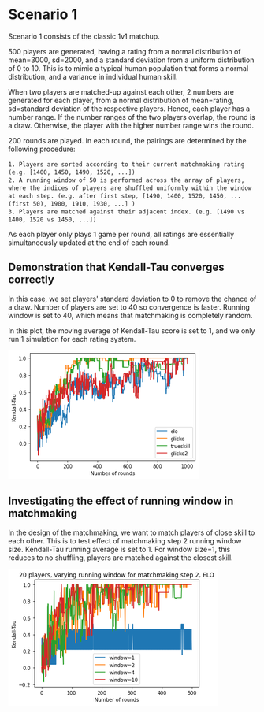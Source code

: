 # Scenario 1

Scenario 1 consists of the classic 1v1 matchup. 

500 players are generated, having a rating from a normal distribution of mean=3000, sd=2000, and a standard deviation from a uniform distribution of 0 to 10. This is to mimic a typical human population that forms a normal distribution, and a variance in individual human skill.

When two players are matched-up against each other, 2 numbers are generated for each player, from a normal distribution of mean=rating, sd=standard deviation of the respective players. Hence, each player has a number range. If the number ranges of the two players overlap, the round is a draw. Otherwise, the player with the higher number range wins the round.

200 rounds are played. In each round, the pairings are determined by the following procedure:

```
1. Players are sorted according to their current matchmaking rating (e.g. [1400, 1450, 1490, 1520, ...])
2. A running window of 50 is performed across the array of players, where the indices of players are shuffled uniformly within the window at each step. (e.g. after first step, [1490, 1400, 1520, 1450, ...(first 50), 1900, 1910, 1930, ...] )
3. Players are matched against their adjacent index. (e.g. [1490 vs 1400, 1520 vs 1450, ...])
```

As each player only plays 1 game per round, all ratings are essentially simultaneously updated at the end of each round.

## Demonstration that Kendall-Tau converges correctly

In this case, we set players' standard deviation to 0 to remove the chance of a draw. Number of players are set to 40 so convergence is faster. Running window is set to 40, which means that matchmaking is completely random.

In this plot, the moving average of Kendall-Tau score is set to 1, and we only run 1 simulation for each rating system.

![scenario1kendalltauconvergence](img/scenario1kendalltauconvergence.png)


## Investigating the effect of running window in matchmaking

In the design of the matchmaking, we want to match players of close skill to each other. This is to test effect of matchmaking step 2 running window size. Kendall-Tau running average is set to 1. For window size=1, this reduces to no shuffling, players are matched against the closest skill.

![scenario1poorconvergence](img/scenario1runningwindowconvergence.png)










